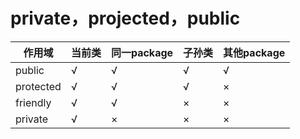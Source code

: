 # private，projected，public

作用域 | 当前类 | 同一package | 子孙类 | 其他package
-- | -- | -- | -- | --
public | √ | √ | √ | √
protected | √ | √ | √ | ×
friendly | √ | √ | × | ×
private | √ | × | × | ×
